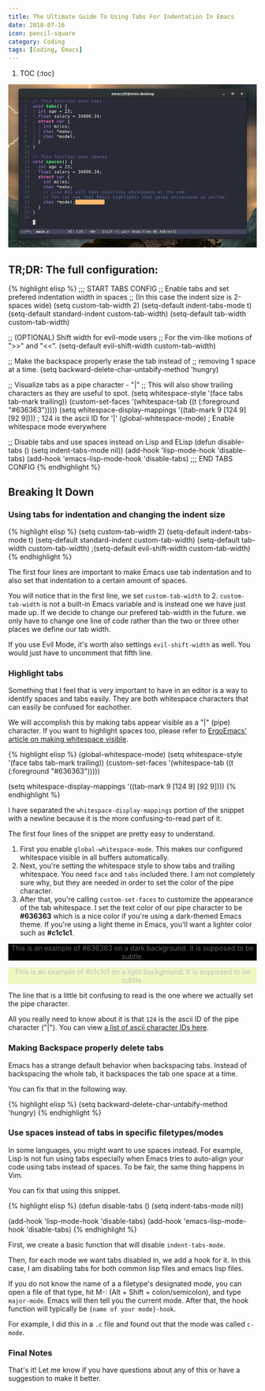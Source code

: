 ```yaml
---
title: The Ultimate Guide To Using Tabs For Indentation In Emacs
date: 2018-07-16
icon: pencil-square
category: Coding
tags: [Coding, Emacs]
---
```


1. TOC
{:toc}

![Screenshot](/static/img/blog/tabs-in-emacs/screenshot.png)

## TR;DR: The full configuration:

{% highlight elisp %}
;;; START TABS CONFIG
;; Enable tabs and set prefered indentation width in spaces
;; (In this case the indent size is 2-spaces wide)
(setq custom-tab-width 2)
(setq-default indent-tabs-mode t)
(setq-default standard-indent custom-tab-width)
(setq-default tab-width custom-tab-width)

;; (OPTIONAL) Shift width for evil-mode users
;; For the vim-like motions of ">>" and "<<".
(setq-default evil-shift-width custom-tab-width)

;; Make the backspace properly erase the tab instead of
;; removing 1 space at a time.
(setq backward-delete-char-untabify-method 'hungry)

;; Visualize tabs as a pipe character - "|"
;; This will also show trailing characters as they are useful to spot.
(setq whitespace-style '(face tabs tab-mark trailing))
(custom-set-faces
 '(whitespace-tab ((t (:foreground "#636363")))))
(setq whitespace-display-mappings
  '((tab-mark 9 [124 9] [92 9]))) ; 124 is the ascii ID for '\|'
(global-whitespace-mode) ; Enable whitespace mode everywhere

;; Disable tabs and use spaces instead on Lisp and ELisp
(defun disable-tabs () (setq indent-tabs-mode nil))
(add-hook 'lisp-mode-hook 'disable-tabs)
(add-hook 'emacs-lisp-mode-hook 'disable-tabs)
;;; END TABS CONFIG
{% endhighlight %}

## Breaking It Down

### Using tabs for indentation and changing the indent size

{% highlight elisp %}
(setq custom-tab-width 2)
(setq-default indent-tabs-mode t)
(setq-default standard-indent custom-tab-width)
(setq-default tab-width custom-tab-width)
;(setq-default evil-shift-width custom-tab-width)
{% endhighlight %}

The first four lines are important to make Emacs use tab indentation and to also set that indentation to a certain amount of spaces.

You will notice that in the first line, we set `custom-tab-width` to 2. `custom-tab-width` is not a built-in Emacs variable and is instead one we have just made up. If we decide to change our prefered tab-width in the future. we only have to change one line of code rather than the two or three other places we define our tab width.

If you use Evil Mode, it's worth also settings `evil-shift-width` as well. You would just have to uncomment that fifth line.

### Highlight tabs

Something that I feel that is very important to have in an editor is a way to identify spaces and tabs easily. They are both whitespace characters that can easily be confused for eachother.

We will accomplish this by making tabs appear visible as a "\|" (pipe) character. If you want to highlight spaces too, please refer to [ErgoEmacs' article on making whitespace visible](http://ergoemacs.org/emacs/whitespace-mode.html).

{% highlight elisp %}
(global-whitespace-mode)
(setq whitespace-style '(face tabs tab-mark trailing))
(custom-set-faces
 '(whitespace-tab ((t (:foreground "#636363")))))

(setq whitespace-display-mappings
  '((tab-mark 9 [124 9] [92 9])))
{% endhighlight %}

I have separated the `whitespace-display-mappings` portion of the snippet with a newline because it is the more confusing-to-read part of it.

The first four lines of the snippet are pretty easy to understand.

1. First you enable `global-whitespace-mode`. This makes our configured whitespace visible in all buffers automatically.
2. Next, you're setting the whitespace style to show tabs and trailing whitespace. You need `face` and `tabs` included there. I am not completely sure why, but they are needed in order to set the color of the pipe character.
3. After that, you're calling `custom-set-faces` to customize the appearance of the tab whitespace. I set the text color of our pipe character to be **#636363** which is a nice color if you're using a dark-themed Emacs theme. If you're using a light theme in Emacs, you'll want a lighter color such as **#c1c1c1**.

<p style="color: #636363; background: black; text-align: center;">This is an example of #636363 on a dark background. It is supposed to be subtle.</p>

<p style="color: #c1c1c1; background: #eff7c3; text-align: center;">This is an example of #c1c1c1 on a light background. It is supposed to be subtle.</p>

The line that is a little bit confusing to read is the one where we actually set the pipe character.

All you really need to know about it is that `124` is the ascii ID of the pipe character ("\|"). You can view [a list of ascii character IDs here](http://rmhh.co.uk/ascii.html).

### Making Backspace properly delete tabs

Emacs has a strange default behavior when backspacing tabs. Instead of backspacing the whole tab, it backspaces the tab one space at a time.

You can fix that in the following way.

{% highlight elisp %}
(setq backward-delete-char-untabify-method 'hungry)
{% endhighlight %}

### Use spaces instead of tabs in specific filetypes/modes

In some languages, you might want to use spaces instead. For example, Lisp is not fun using tabs especially when Emacs tries to auto-align your code using tabs instead of spaces. To be fair, the same thing happens in Vim.

You can fix that using this snippet.

{% highlight elisp %}
(defun disable-tabs () (setq indent-tabs-mode nil))

(add-hook 'lisp-mode-hook 'disable-tabs)
(add-hook 'emacs-lisp-mode-hook 'disable-tabs)
{% endhighlight %}

First, we create a basic function that will disable `indent-tabs-mode`.

Then, for each mode we want tabs disabled in, we add a hook for it. In this case, I am disabling tabs for both common lisp files and emacs lisp files.

If you do not know the name of a a filetype's designated mode, you can open a file of that type, hit M-: (Alt + Shift + colon/semicolon), and type `major-mode`. Emacs will then tell you the current mode. After that, the hook function will typically be `{name of your mode}-hook`.

For example, I did this in a `.c` file and found out that the mode was called `c-mode`.

### Final Notes

That's it! Let me know if you have questions about any of this or have a suggestion to make it better.
